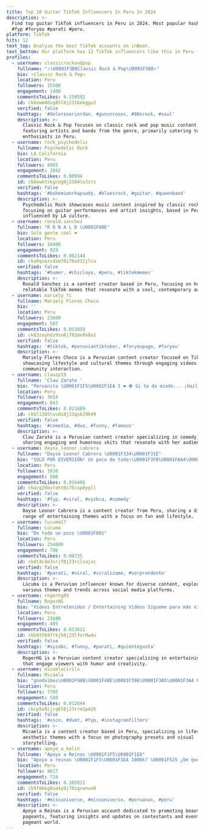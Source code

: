 ```yaml
---
title: Top 10 Guitar TikTok Influencers In Peru In 2024
description: >-
  Find top guitar TikTok influencers in Peru in 2024. Most popular hashtags:
  #fyp #foryou #parati #peru.
platform: TikTok
hits: 12
text_top: Analyze the best TikTok accounts on inBeat.
text_bottom: Our platform has 12 TikTok influencers like this in Peru for you to work with.
profiles:
  - username: classicrockandpop
    fullname: "⭐\U0001F3B8Classic Rock & Pop\U0001F3B8⭐"
    bio: ⭐Classic Rock & Pop⭐
    location: Peru
    followers: 15500
    engagement: 1408
    commentsToLikes: 0.150592
    id: ckbewm4dvg85l0j231kekggu3
    verified: false
    hashtags: '#doloresoriordan, #gunsnroses, #90srock, #soul'
    description: >-
      Classic Rock & Pop focuses on classic rock and pop music content,
      featuring artists and bands from the genre, primarily catering to music
      enthusiasts in Peru.
  - username: rock_psychedelic
    fullname: Psychedelic Rock
    bio: LA California
    location: Peru
    followers: 8985
    engagement: 1042
    commentsToLikes: 0.00994
    id: ckbewmtskgceg0j2304le3zrz
    verified: false
    hashtags: '#bohemianrhapsody, #bluesrock, #guitar, #queenband'
    description: >-
      Psychedelic Rock showcases music content inspired by classic rock themes,
      focusing on guitar performances and artist insights, based in Peru and
      influenced by LA culture.
  - username: ronald.sanchez
    fullname: "R O N A L D \U0001F60E"
    bio: Solo gente cool ❤
    location: Peru
    followers: 10400
    engagement: 929
    commentsToLikes: 0.062144
    id: cka0qsezvdxm70i78u012jlcu
    verified: false
    hashtags: '#humor, #chiclayo, #peru, #tiktokmemes'
    description: >-
      Ronald Sanchez is a content creator based in Peru, focusing on humor and
      relatable TikTok memes that resonate with a cool, contemporary audience.
  - username: mariely_fc
    fullname: Mariely Flores Choco
    bio: ''
    location: Peru
    followers: 23600
    engagement: 587
    commentsToLikes: 0.053859
    id: ck83zayhdz9so0j782mn8n8u1
    verified: false
    hashtags: '#tiktok, #peruviantiktoker, #foryoupage, #foryou'
    description: >-
      Mariely Flores Choco is a Peruvian content creator focused on TikTok,
      showcasing lifestyle and cultural themes through engaging videos and
      community interaction.
  - username: clauzp19
    fullname: 'Clau Zarate '
    bio: "Peruanita \U0001F1F5\U0001F1EA I ❤ ⚽️ Si te da miedo... ¡Hazlo con Miedo!\U0001F4AA"
    location: Peru
    followers: 3654
    engagement: 843
    commentsToLikes: 0.021689
    id: ckbl1305lxvdi0j23qok29649
    verified: false
    hashtags: '#comedia, #duo, #funny, #famous'
    description: >-
      Clau Zarate is a Peruvian content creator specializing in comedy, often
      sharing engaging and humorous skits that resonate with her audience.
  - username: dxysx_leonor_cabrera
    fullname: "Dayse Leonor Cabrera \U0001F334\U0001F31E"
    bio: "SOLO POR DIVERSIÓN! Un poco de todo✌\U0001F3FB\U0001FAA4\U0001F986"
    location: Peru
    followers: 3930
    engagement: 500
    commentsToLikes: 0.034498
    id: ckacg20bvtekt0i78ixp0ygll
    verified: false
    hashtags: '#fyp, #viral, #xyzbca, #comedy'
    description: >-
      Dayse Leonor Cabrera is a content creator from Peru, sharing a diverse
      range of entertaining themes with a focus on fun and lifestyle.
  - username: lucuma17
    fullname: Lúcuma
    bio: "De todo un poco \U0001F601"
    location: Peru
    followers: 254800
    engagement: 706
    commentsToLikes: 0.00735
    id: ckdt4c4e3srjf0j23rclvajvc
    verified: false
    hashtags: '#parati, #viral, #viralizame, #sorprendente'
    description: >-
      Lúcuma is a Peruvian influencer known for diverse content, exploring
      various themes and trends across social media platforms.
  - username: rogerhg09
    fullname: RogerHG
    bio: "Videos Entretenidos / Entertaining Videos Sígueme para más videos\U0001F3A5"
    location: Peru
    followers: 23600
    engagement: 495
    commentsToLikes: 0.013611
    id: ckb9thb97rkjk0j23lfnr0w4u
    verified: false
    hashtags: '#xyzabc, #funny, #parati, #quientegusta'
    description: >-
      RogerHG is a Peruvian content creator specializing in entertaining videos
      that engage viewers with humor and creativity.
  - username: micaelacirilo
    fullname: Micaela
    bio: "goodvibes\U0001F98B\U0001F48E\U0001F39E\U0001F3A5\U0001F3A4 PRESETS --> insta \U0001F4E9 10k y saco más❤️"
    location: Peru
    followers: 7705
    engagement: 580
    commentsToLikes: 0.012644
    id: ckcp5e9ijcq6l0j23rrm1p426
    verified: false
    hashtags: '#vsco, #duet, #fyp, #instagramfilters'
    description: >-
      Micaela is a content creator based in Peru, specializing in lifestyle and
      aesthetic themes with a focus on photography presets and visual
      storytelling.
  - username: apoyo_a_kelin
    fullname: "Apoyo a Reinas \U0001F1F5\U0001F1EA"
    bio: "Apoyo a reinas \U0001F1F5\U0001F1EA 1000k? \U0001F525 ¿De que reina te gustaria que publicara \U0001F525\U0001F92B?"
    location: Peru
    followers: 9627
    engagement: 724
    commentsToLikes: 0.105821
    id: ck9fmbkg8sd4y0j78zgrwnun0
    verified: false
    hashtags: '#missuniverse, #missuniverso, #peruanas, #peru'
    description: >-
      Apoyo a Reinas is a Peruvian account dedicated to promoting beauty
      pageants, featuring insights and updates on contestants and events in the
      pageant world.
---
```


